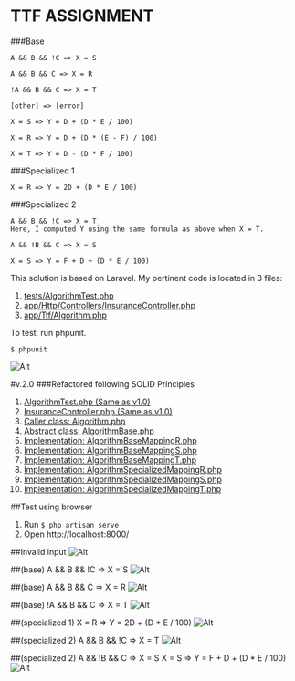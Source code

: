 # TTF ASSIGNMENT

###Base
```$xslt
A && B && !C => X = S

A && B && C => X = R

!A && B && C => X = T

[other] => [error]

X = S => Y = D + (D * E / 100)

X = R => Y = D + (D * (E - F) / 100)

X = T => Y = D - (D * F / 100)
```

###Specialized 1
```$xslt
X = R => Y = 2D + (D * E / 100)
```

###Specialized 2
```$xslt
A && B && !C => X = T
Here, I computed Y using the same formula as above when X = T.

A && !B && C => X = S

X = S => Y = F + D + (D * E / 100)
```

This solution is based on Laravel.  My pertinent code is located in 3 files:

1. [tests/AlgorithmTest.php](https://github.com/rusbal/tidtilforsikring/blob/master/tests/AlgorithmTest.php "AlgorithmTest.php")
2. [app/Http/Controllers/InsuranceController.php](https://github.com/rusbal/tidtilforsikring/blob/master/app/Http/Controllers/InsuranceController.php "InsuranceController.php")
3. [app/Ttf/Algorithm.php](https://github.com/rusbal/tidtilforsikring/blob/master/app/Ttf/Algorithm.php "Algorithm.php")

To test, run phpunit.
```$xslt
$ phpunit
```
![Alt](https://github.com/rusbal/tidtilforsikring/blob/master/Screen%20Shot%202016-12-21%20at%2012.16.03%20AM.png?raw=true "Test result")

#v.2.0
###Refactored following SOLID Principles

1. [AlgorithmTest.php (Same as v1.0)](https://github.com/rusbal/tidtilforsikring/blob/master/tests/AlgorithmTest.php "tests/AlgorithmTest.php")
2. [InsuranceController.php (Same as v1.0)](https://github.com/rusbal/tidtilforsikring/blob/master/app/Http/Controllers/InsuranceController.php "app/Http/Controllers/InsuranceController.php")
3. [Caller class: Algorithm.php](https://github.com/rusbal/tidtilforsikring/blob/master/app/Ttf/Algorithm.php "app/Ttf/Algorithm.php")
4. [Abstract class: AlgorithmBase.php](https://github.com/rusbal/tidtilforsikring/blob/master/app/Ttf/AlgorithmBase.php "app/Ttf/AlgorithmBase.php")
5. [Implementation: AlgorithmBaseMappingR.php](https://github.com/rusbal/tidtilforsikring/blob/master/app/Ttf/AlgorithmBaseMappingR.php "app/Ttf/AlgorithmBaseMappingR.php")
6. [Implementation: AlgorithmBaseMappingS.php](https://github.com/rusbal/tidtilforsikring/blob/master/app/Ttf/AlgorithmBaseMappingS.php "app/Ttf/AlgorithmBaseMappingS.php")
7. [Implementation: AlgorithmBaseMappingT.php](https://github.com/rusbal/tidtilforsikring/blob/master/app/Ttf/AlgorithmBaseMappingT.php "app/Ttf/AlgorithmBaseMappingT.php")
8. [Implementation: AlgorithmSpecializedMappingR.php](https://github.com/rusbal/tidtilforsikring/blob/master/app/Ttf/AlgorithmSpecializedMappingR.php "app/Ttf/AlgorithmSpecializedMappingR.php")
9. [Implementation: AlgorithmSpecializedMappingS.php](https://github.com/rusbal/tidtilforsikring/blob/master/app/Ttf/AlgorithmSpecializedMappingS.php "app/Ttf/AlgorithmSpecializedMappingS.php")
10. [Implementation: AlgorithmSpecializedMappingT.php](https://github.com/rusbal/tidtilforsikring/blob/master/app/Ttf/AlgorithmSpecializedMappingT.php "app/Ttf/AlgorithmSpecializedMappingT.php")

##Test using browser
1. Run ```$ php artisan serve```
2. Open http://localhost:8000/

##Invalid input
![Alt](https://github.com/rusbal/tidtilforsikring/blob/master/TTF-Invalid.png?raw=true "Test result")

##(base) A && B && !C => X = S
![Alt](https://github.com/rusbal/tidtilforsikring/blob/master/TTF-Base-S.png?raw=true "Test result")

##(base) A && B && C => X = R
![Alt](https://github.com/rusbal/tidtilforsikring/blob/master/TTF-Base-R.png?raw=true "Test result")

##(base) !A && B && C => X = T
![Alt](https://github.com/rusbal/tidtilforsikring/blob/master/TTF-Base-T.png?raw=true "Test result")

##(specialized 1) X = R => Y = 2D + (D * E / 100)
![Alt](https://github.com/rusbal/tidtilforsikring/blob/master/TTF-Specialized-R.png?raw=true "Test result")

##(specialized 2) A && B && !C => X = T
![Alt](https://github.com/rusbal/tidtilforsikring/blob/master/TTF-Specialized-T.png?raw=true "Test result")

##(specialized 2) A && !B && C => X = S
X = S => Y = F + D + (D * E / 100)
![Alt](https://github.com/rusbal/tidtilforsikring/blob/master/TTF-Specialized-S.png?raw=true "Test result")
